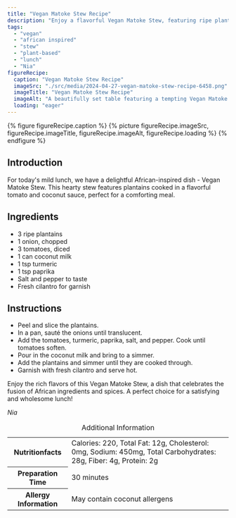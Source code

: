 ```yaml
---
title: "Vegan Matoke Stew Recipe"
description: "Enjoy a flavorful Vegan Matoke Stew, featuring ripe plantains in a tomato and coconut sauce. This African-inspired dish is perfect for a satisfying lunch!"
tags:
  - "vegan"
  - "african inspired"
  - "stew"
  - "plant-based"
  - "lunch"
  - "Nia"
figureRecipe: 
  caption: "Vegan Matoke Stew Recipe"
  imageSrc: "./src/media/2024-04-27-vegan-matoke-stew-recipe-6458.png"
  imageTitle: "Vegan Matoke Stew Recipe"
  imageAlt: "A beautifully set table featuring a tempting Vegan Matoke Stew, exuding coziness and warmth in a minimalist design."
  loading: "eager"
---
```


{% figure figureRecipe.caption %}
{% picture figureRecipe.imageSrc, figureRecipe.imageTitle, figureRecipe.imageAlt, figureRecipe.loading %}
{% endfigure %}

## Introduction

For today's mild lunch, we have a delightful African-inspired dish - Vegan Matoke Stew. This hearty stew features plantains cooked in a flavorful tomato and coconut sauce, perfect for a comforting meal.

## Ingredients

* 3 ripe plantains
* 1 onion, chopped
* 3 tomatoes, diced
* 1 can coconut milk
* 1 tsp turmeric
* 1 tsp paprika
* Salt and pepper to taste
* Fresh cilantro for garnish

## Instructions

* Peel and slice the plantains.
* In a pan, sauté the onions until translucent.
* Add the tomatoes, turmeric, paprika, salt, and pepper. Cook until tomatoes soften.
* Pour in the coconut milk and bring to a simmer.
* Add the plantains and simmer until they are cooked through.
* Garnish with fresh cilantro and serve hot.

Enjoy the rich flavors of this Vegan Matoke Stew, a dish that celebrates the fusion of African ingredients and spices. A perfect choice for a satisfying and wholesome lunch!

*Nia*

<table><caption class='sr-only'>Additional Information</caption><tr><th>Nutritionfacts</th><td>Calories: 220, Total Fat: 12g, Cholesterol: 0mg, Sodium: 450mg, Total Carbohydrates: 28g, Fiber: 4g, Protein: 2g&nbsp;</td></tr><tr><th>Preparation Time</th><td>30 minutes&nbsp;</td></tr><tr><th>Allergy Information</th><td>May contain coconut allergens&nbsp;</td></tr></table>

